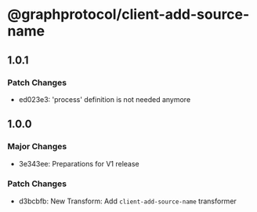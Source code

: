 # @graphprotocol/client-add-source-name

## 1.0.1

### Patch Changes

- ed023e3: 'process' definition is not needed anymore

## 1.0.0

### Major Changes

- 3e343ee: Preparations for V1 release

### Patch Changes

- d3bcbfb: New Transform: Add `client-add-source-name` transformer
